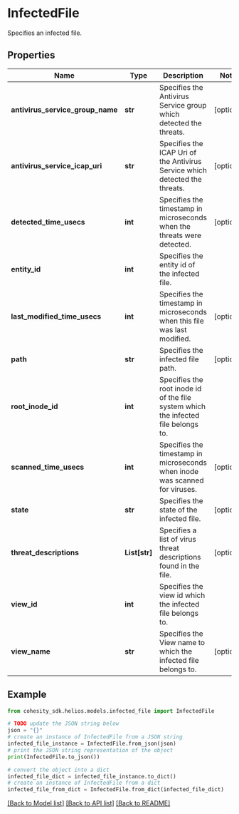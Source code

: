 # InfectedFile

Specifies an infected file.

## Properties

Name | Type | Description | Notes
------------ | ------------- | ------------- | -------------
**antivirus_service_group_name** | **str** | Specifies the Antivirus Service group which detected the threats. | [optional] 
**antivirus_service_icap_uri** | **str** | Specifies the ICAP Uri of the Antivirus Service which detected the threats. | [optional] 
**detected_time_usecs** | **int** | Specifies the timestamp in microseconds when the threats were detected. | [optional] 
**entity_id** | **int** | Specifies the entity id of the infected file. | 
**last_modified_time_usecs** | **int** | Specifies the timestamp in microseconds when this file was last modified. | [optional] 
**path** | **str** | Specifies the infected file path. | [optional] 
**root_inode_id** | **int** | Specifies the root inode id of the file system which the infected file belongs to. | 
**scanned_time_usecs** | **int** | Specifies the timestamp in microseconds when inode was scanned for viruses. | [optional] 
**state** | **str** | Specifies the state of the infected file. | [optional] 
**threat_descriptions** | **List[str]** | Specifies a list of virus threat descriptions found in the file. | [optional] 
**view_id** | **int** | Specifies the view id which the infected file belongs to. | 
**view_name** | **str** | Specifies the View name to which the infected file belongs to. | [optional] 

## Example

```python
from cohesity_sdk.helios.models.infected_file import InfectedFile

# TODO update the JSON string below
json = "{}"
# create an instance of InfectedFile from a JSON string
infected_file_instance = InfectedFile.from_json(json)
# print the JSON string representation of the object
print(InfectedFile.to_json())

# convert the object into a dict
infected_file_dict = infected_file_instance.to_dict()
# create an instance of InfectedFile from a dict
infected_file_from_dict = InfectedFile.from_dict(infected_file_dict)
```
[[Back to Model list]](../README.md#documentation-for-models) [[Back to API list]](../README.md#documentation-for-api-endpoints) [[Back to README]](../README.md)


